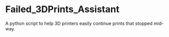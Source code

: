 # Failed_3DPrints_Assistant
A python script to help 3D printers easily continue prints that stopped mid-way.
